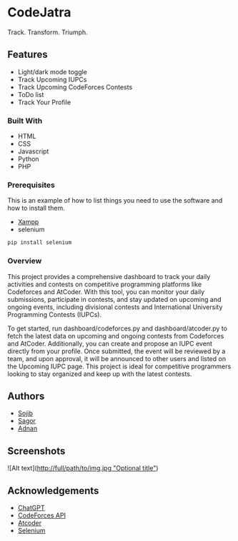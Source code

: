 
# CodeJatra

Track. Transform. Triumph.


## Features

- Light/dark mode toggle
- Track Upcoming IUPCs
- Track Upcoming CodeForces Contests
- ToDo list
- Track Your Profile
### Built With


 - HTML
 - CSS
 - Javascript
 - Python
 - PHP

### Prerequisites

This is an example of how to list things you need to use the software and how to install them.

 - [Xampp](https://www.apachefriends.org/download.html)
 - selenium
  ```sh
 pip install selenium
  ```
### Overview
This project provides a comprehensive dashboard to track your daily activities and contests on competitive programming platforms like Codeforces and AtCoder. With this tool, you can monitor your daily submissions, participate in contests, and stay updated on upcoming and ongoing events, including divisional contests and International University Programming Contests (IUPCs).

To get started, run dashboard/codeforces.py and dashboard/atcoder.py to fetch the latest data on upcoming and ongoing contests from Codeforces and AtCoder. Additionally, you can create and propose an IUPC event directly from your profile. Once submitted, the event will be reviewed by a team, and upon approval, it will be announced to other users and listed on the Upcoming IUPC page. This project is ideal for competitive programmers looking to stay organized and keep up with the latest contests.

## Authors

- [Sojib](https://www.github.com/Sojib001)
- [Sagor](https://www.github.com/Bahar0900)
- [Adnan](https://www.github.com/AJFaisal002)

## Screenshots
![Alt text]([http://full/path/to/img.jpg "Optional title"](https://github.com/Sojib001/CodeJatra/blob/main/demo/Front%20end/Dashboard/dashboard%20with%20everything.JPG))

## Acknowledgements

 - [ChatGPT](https://chatgpt.com/)
 - [CodeForces API](https://codeforces.com/apiHelp)
 - [Atcoder](https://atcoder.jp/)
 - [Selenium](https://www.selenium.dev/)



